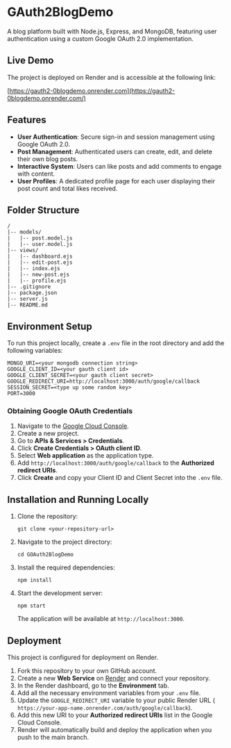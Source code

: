 # GAuth2BlogDemo

A blog platform built with Node.js, Express, and MongoDB, featuring user authentication using a custom Google OAuth 2.0 implementation.

## Live Demo

The project is deployed on Render and is accessible at the following link:

[https://gauth2-0blogdemo.onrender.com](https://gauth2-0blogdemo.onrender.com/)

## Features

- **User Authentication**: Secure sign-in and session management using Google OAuth 2.0.
- **Post Management**: Authenticated users can create, edit, and delete their own blog posts.
- **Interactive System**: Users can like posts and add comments to engage with content.
- **User Profiles**: A dedicated profile page for each user displaying their post count and total likes received.

## Folder Structure

```
/
|-- models/
|   |-- post.model.js
|   |-- user.model.js
|-- views/
|   |-- dashboard.ejs       
|   |-- edit-post.ejs       
|   |-- index.ejs           
|   |-- new-post.ejs        
|   |-- profile.ejs         
|-- .gitignore
|-- package.json
|-- server.js             
|-- README.md

```

## Environment Setup

To run this project locally, create a `.env` file in the root directory and add the following variables:

```
MONGO_URI=<your mongodb connection string>
GOOGLE_CLIENT_ID=<your gauth client id>
GOOGLE_CLIENT_SECRET=<your gauth client secret>
GOOGLE_REDIRECT_URI=http://localhost:3000/auth/google/callback
SESSION_SECRET=<type up some random key>
PORT=3000

```

### Obtaining Google OAuth Credentials

1. Navigate to the [Google Cloud Console](https://console.cloud.google.com/).
2. Create a new project.
3. Go to **APIs & Services > Credentials**.
4. Click **Create Credentials > OAuth client ID**.
5. Select **Web application** as the application type.
6. Add `http://localhost:3000/auth/google/callback` to the **Authorized redirect URIs**.
7. Click **Create** and copy your Client ID and Client Secret into the `.env` file.

## Installation and Running Locally

1. Clone the repository:
    
    ```
    git clone <your-repository-url>
    
    ```
    
2. Navigate to the project directory:
    
    ```
    cd GOAuth2BlogDemo
    
    ```
    
3. Install the required dependencies:
    
    ```
    npm install
    
    ```
    
4. Start the development server:
    
    ```
    npm start
    
    ```
    
    The application will be available at `http://localhost:3000`.
    

## Deployment

This project is configured for deployment on Render.

1. Fork this repository to your own GitHub account.
2. Create a new **Web Service** on [Render](https://render.com/) and connect your repository.
3. In the Render dashboard, go to the **Environment** tab.
4. Add all the necessary environment variables from your `.env` file.
5. Update the `GOOGLE_REDIRECT_URI` variable to your public Render URL ( `https://your-app-name.onrender.com/auth/google/callback`).
6. Add this new URI to your **Authorized redirect URIs** list in the Google Cloud Console.
7. Render will automatically build and deploy the application when you push to the main branch.
